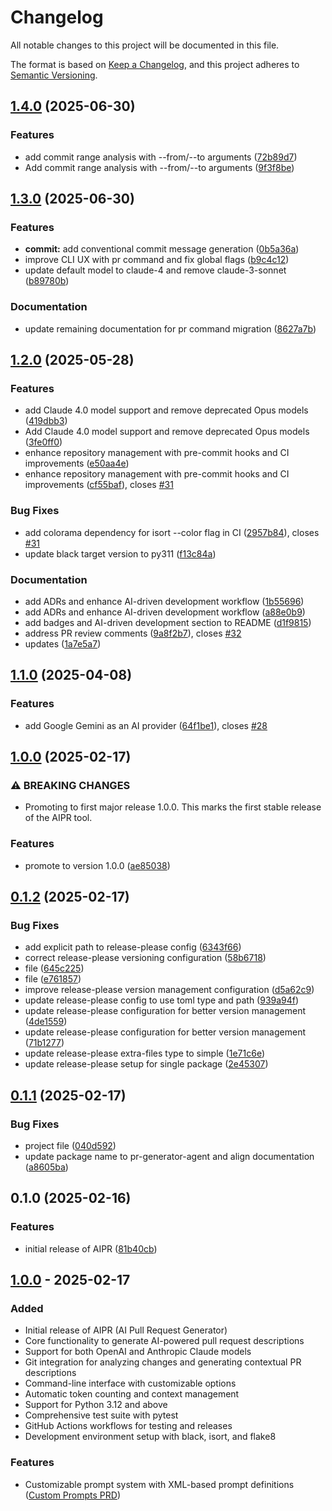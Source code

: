 # Changelog

All notable changes to this project will be documented in this file.

The format is based on [Keep a Changelog](https://keepachangelog.com/en/1.1.0/),
and this project adheres to [Semantic Versioning](https://semver.org/spec/v2.0.0.html).

## [1.4.0](https://github.com/danielscholl/pr-generator-agent/compare/v1.3.0...v1.4.0) (2025-06-30)


### Features

* add commit range analysis with --from/--to arguments ([72b89d7](https://github.com/danielscholl/pr-generator-agent/commit/72b89d77e26114ecf111518988d2fbf3a5142924))
* Add commit range analysis with --from/--to arguments ([9f3f8be](https://github.com/danielscholl/pr-generator-agent/commit/9f3f8beacb4ea04396cd2023ea3ce4ce52dbd4a0))

## [1.3.0](https://github.com/danielscholl/pr-generator-agent/compare/v1.2.0...v1.3.0) (2025-06-30)


### Features

* **commit:** add conventional commit message generation ([0b5a36a](https://github.com/danielscholl/pr-generator-agent/commit/0b5a36af59687403a2cff44f90bbc7144030815f))
* improve CLI UX with pr command and fix global flags ([b9c4c12](https://github.com/danielscholl/pr-generator-agent/commit/b9c4c12f11172ffd9b01564dadfea75efd7b0e07))
* update default model to claude-4 and remove claude-3-sonnet ([b89780b](https://github.com/danielscholl/pr-generator-agent/commit/b89780b744a00d583a021530d5c57aedc705accf))


### Documentation

* update remaining documentation for pr command migration ([8627a7b](https://github.com/danielscholl/pr-generator-agent/commit/8627a7b2e5963e2a060d1fe667f2238acc3e7eca))

## [1.2.0](https://github.com/danielscholl/pr-generator-agent/compare/v1.1.0...v1.2.0) (2025-05-28)


### Features

* add Claude 4.0 model support and remove deprecated Opus models ([419dbb3](https://github.com/danielscholl/pr-generator-agent/commit/419dbb37db7ef9cb301d8eb41985ff59a136ad13))
* Add Claude 4.0 model support and remove deprecated Opus models ([3fe0ff0](https://github.com/danielscholl/pr-generator-agent/commit/3fe0ff08c796d8f8186bd312a00240bdf21da851))
* enhance repository management with pre-commit hooks and CI improvements ([e50aa4e](https://github.com/danielscholl/pr-generator-agent/commit/e50aa4e1a07bfc2b5e4cb8d94f85fbc71cd5734d))
* enhance repository management with pre-commit hooks and CI improvements ([cf55baf](https://github.com/danielscholl/pr-generator-agent/commit/cf55bafce68cb33f77d7182448f84922a28166bf)), closes [#31](https://github.com/danielscholl/pr-generator-agent/issues/31)


### Bug Fixes

* add colorama dependency for isort --color flag in CI ([2957b84](https://github.com/danielscholl/pr-generator-agent/commit/2957b84a1901a4c513f8cfdecafd206fdeef299f)), closes [#31](https://github.com/danielscholl/pr-generator-agent/issues/31)
* update black target version to py311 ([f13c84a](https://github.com/danielscholl/pr-generator-agent/commit/f13c84a23442e990df0a8746793f9771f5c09636))


### Documentation

* add ADRs and enhance AI-driven development workflow ([1b55696](https://github.com/danielscholl/pr-generator-agent/commit/1b556962e34cf373123d1207793f69dd61476381))
* add ADRs and enhance AI-driven development workflow ([a88e0b9](https://github.com/danielscholl/pr-generator-agent/commit/a88e0b9667ebc5c63f96f0732b61244c95a7b0fb))
* add badges and AI-driven development section to README ([d1f9815](https://github.com/danielscholl/pr-generator-agent/commit/d1f9815648152d7b237848cc5cadd6e8eed5d539))
* address PR review comments ([9a8f2b7](https://github.com/danielscholl/pr-generator-agent/commit/9a8f2b73dc9f688706d546282105d554e02a1f4c)), closes [#32](https://github.com/danielscholl/pr-generator-agent/issues/32)
* updates ([1a7e5a7](https://github.com/danielscholl/pr-generator-agent/commit/1a7e5a7d56e02ced984c0f2b873b2341a823693b))

## [1.1.0](https://github.com/danielscholl/pr-generator-agent/compare/v1.0.0...v1.1.0) (2025-04-08)


### Features

* add Google Gemini as an AI provider ([64f1be1](https://github.com/danielscholl/pr-generator-agent/commit/64f1be17ac75e1ac0391d9faa13696ffa7465940)), closes [#28](https://github.com/danielscholl/pr-generator-agent/issues/28)

## [1.0.0](https://github.com/danielscholl/pr-generator-agent/compare/v0.1.2...v1.0.0) (2025-02-17)


### ⚠ BREAKING CHANGES

* Promoting to first major release 1.0.0. This marks the first stable release of the AIPR tool.

### Features

* promote to version 1.0.0 ([ae85038](https://github.com/danielscholl/pr-generator-agent/commit/ae850384909425efe311c770e3a1cc087dbdd059))

## [0.1.2](https://github.com/danielscholl/pr-generator-agent/compare/v0.1.1...v0.1.2) (2025-02-17)


### Bug Fixes

* add explicit path to release-please config ([6343f66](https://github.com/danielscholl/pr-generator-agent/commit/6343f66db39c196e97d114e2a7e82eb7b7c44579))
* correct release-please versioning configuration ([58b6718](https://github.com/danielscholl/pr-generator-agent/commit/58b6718c299c318b402c071659fb646675e12537))
* file ([645c225](https://github.com/danielscholl/pr-generator-agent/commit/645c2255e813254852e541b44d8876db37578c4e))
* file ([e761857](https://github.com/danielscholl/pr-generator-agent/commit/e76185745e08934aab79b4998499dcb748d0c728))
* improve release-please version management configuration ([d5a62c9](https://github.com/danielscholl/pr-generator-agent/commit/d5a62c9a98d1cc1f6999c37162955b44edaa735c))
* update release-please config to use toml type and path ([939a94f](https://github.com/danielscholl/pr-generator-agent/commit/939a94ff3a819e919fa4421d805f73f4945857e9))
* update release-please configuration for better version management ([4de1559](https://github.com/danielscholl/pr-generator-agent/commit/4de1559a73153a739423a74ab353828429553524))
* update release-please configuration for better version management ([71b1277](https://github.com/danielscholl/pr-generator-agent/commit/71b1277a71d238fc804b7616a70aabab05a87816))
* update release-please extra-files type to simple ([1e71c6e](https://github.com/danielscholl/pr-generator-agent/commit/1e71c6eb1cdd016c468b737bee09efc93440cfb4))
* update release-please setup for single package ([2e45307](https://github.com/danielscholl/pr-generator-agent/commit/2e4530796519f008b1a9150b856e0abd2342f728))

## [0.1.1](https://github.com/danielscholl/pr-generator-agent/compare/v0.1.0...v0.1.1) (2025-02-17)


### Bug Fixes

* project file ([040d592](https://github.com/danielscholl/pr-generator-agent/commit/040d5920db5d082cb5f7de23ff5939cb70608313))
* update package name to pr-generator-agent and align documentation ([a8605ba](https://github.com/danielscholl/pr-generator-agent/commit/a8605ba3bd1b2cb7ac21c315f5c19a119f990f8c))

## 0.1.0 (2025-02-16)


### Features

* initial release of AIPR ([81b40cb](https://github.com/danielscholl/pr-generator-agent/commit/81b40cbd77e0bc767e93f657c71d701f494d261b))

## [1.0.0] - 2025-02-17

### Added
- Initial release of AIPR (AI Pull Request Generator)
- Core functionality to generate AI-powered pull request descriptions
- Support for both OpenAI and Anthropic Claude models
- Git integration for analyzing changes and generating contextual PR descriptions
- Command-line interface with customizable options
- Automatic token counting and context management
- Support for Python 3.12 and above
- Comprehensive test suite with pytest
- GitHub Actions workflows for testing and releases
- Development environment setup with black, isort, and flake8

### Features
- Customizable prompt system with XML-based prompt definitions ([Custom Prompts PRD](docs/custom_prompts_prd.md))

[1.0.0]: https://github.com/danielscholl/pr-generator-agent/releases/tag/v1.0.0

